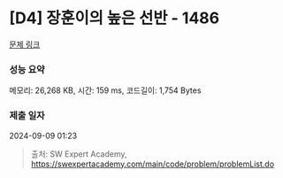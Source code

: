 # [D4] 장훈이의 높은 선반 - 1486 

[문제 링크](https://swexpertacademy.com/main/code/problem/problemDetail.do?contestProbId=AV2b7Yf6ABcBBASw) 

### 성능 요약

메모리: 26,268 KB, 시간: 159 ms, 코드길이: 1,754 Bytes

### 제출 일자

2024-09-09 01:23



> 출처: SW Expert Academy, https://swexpertacademy.com/main/code/problem/problemList.do